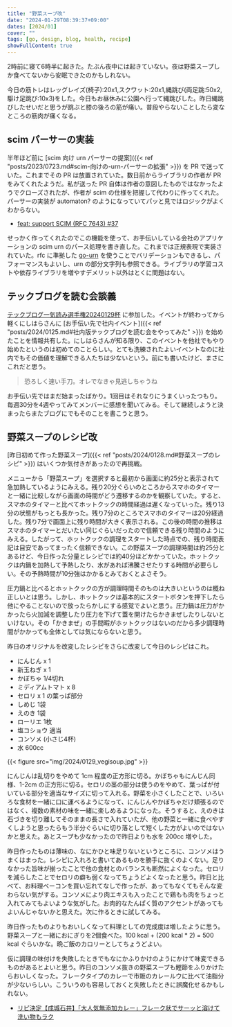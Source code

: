 ```yaml
---
title: "野菜スープ改"
date: "2024-01-29T08:39:37+09:00"
dates: [2024/01]
cover: ""
tags: [go, design, blog, health, recipe]
showFullContent: true
---
```


2時前に寝て6時半に起きた。たぶん夜中には起きていない。夜は野菜スープしか食べてないから安眠できたのかもしれない。

今日の筋トレはレッグレイズ(椅子):20x1,スクワット:20x1,縄跳び(両足跳:50x2,駆け足跳び:10x3)をした。今日もお昼休みに公園へ行って縄跳びした。昨日縄跳びしたせいだと思うが跳ぶと膝の後ろの筋が痛い。普段やらないことしたら変なところの筋肉が痛くなる。

## scim パーサーの実装

半年ほど前に [scim 向け urn パーサーの提案]({{< ref "posts/2023/0723.md#scim-向けの-urn-パーサーの拡張" >}}) を PR で送っていた。これまでその PR は放置されていた。数日前からライブラリの作者が PR をみてくれたようだ。私が送った PR 自体は作者の意図したものではなかったようでクローズされたが、作者が scim の仕様を把握して代わりに作ってくれた。パーサーの実装が automaton? のようになっていてパッと見ではロジックがよくわからない。

* [feat: support SCIM (RFC 7643) #37](https://github.com/leodido/go-urn/pull/37)

せっかく作ってくれたのでこの機能を使って、お手伝いしている会社のアプリケーションの scim urn のパース処理を書き直した。これまでは正規表現で実装されていた。rfc に準拠した [go-urn](https://github.com/leodido/go-urn) を使うことでバリデーションもできるし、パフォーマンスもよいし、urn の部分文字列も参照できる。ライブラリの学習コストや依存ライブラリを増やすデメリット以外はとくに問題はない。

## テックブログを読む会談義

[テックブログ一気読み選手権20240129杯](https://blogreading.connpass.com/event/308512/) に参加した。イベントが終わってから軽くにしはらさんに [お手伝い先で社内イベント]({{< ref "posts/2024/0125.md#社内版テックブログを読む会をやってみた" >}}) を始めたことを情報共有した。にしはらさんが知る限り、このイベントを他社でもやり始めたというのは初めてのことらしい。とても洗練されたよいイベントなのに社内でもその価値を理解できる人たちは少ないという。前にも書いたけど、まさにこれだと思う。

> 恐ろしく速い手刀。オレでなきゃ見逃しちゃうね

お手伝い先ではまだ始まったばかり。1回目はそれなりにうまくいったつもり。毎週30分を4週やってみてメンバーに感想を聞いてみる。そして継続しようと決まったらまたブログにでもそのことを書こうと思う。

## 野菜スープのレシピ改

[昨日初めて作った野菜スープ]({{< ref "posts/2024/0128.md#野菜スープのレシピ" >}}) はいくつか気付きがあったので再挑戦。

メニューから「野菜スープ」を選択すると最初から画面に約25分と表示されて急加熱しているようにみえる。残り20分ぐらいのところからスマホのタイマーと一緒に比較しながら画面の時間がどう遷移するのかを観察していた。すると、スマホのタイマーと比べてホットクックの時間経過は遅くなっていった。残り13分の状態がもっとも長かった。残り7分のところでスマホのタイマーは20分経過した。残り7分で画面上に残り時間が大きく表示される。この後の時間の推移はスマホのタイマーとだいたい同じぐらいだったので信頼できる残り時間のようにみえる。したがって、ホットクックの調理をスタートした時点での、残り時間表記は目安であってまったく信頼できない。この野菜スープの調理時間は約25分とあるけど、今日作った分量とレシピでは約40分ほどかかっていた。ホットクックは内鍋を加熱して予熱したり、水があれば沸騰させたりする時間が必要らしい。その予熱時間が10分強はかかるとみておくとよさそう。

圧力鍋と比べるとホットクックの方が調理時間そのものは大きいというのは概ね正しいとは思う。しかし、ホットクックは基本的にスタートボタンを押下したら他にやることないので放ったらかしにする感覚でよいと思う。圧力鍋は圧力がかかったら火加減を調整したり圧力を下げて蓋を開けたらかきまぜしたりしないといけない。その「かきまぜ」の手間暇がホットクックはないのだから多少調理時間がかかっても全体としては気にならないと思う。

昨日のオリジナルを改変したレシピをさらに改変して今日のレシピはこれ。

* にんじん x 1
* 新玉ねぎ x 1
* かぼちゃ 1/4切れ
* ミディアムトマト x 8
* セロリ x 1 の葉っぱ部分
* しめじ 1袋
* えのき 1袋
* ローリエ 1枚
* 塩コショウ 適当
* コンソメ (小さじ4杯)
* 水 600cc

{{< figure src="img/2024/0129_vegisoup.jpg" >}}

にんじんは乱切りをやめて 1cm 程度の正方形に切る。かぼちゃもにんじん同様、1-2cm の正方形に切る。セロリの茎の部分は使うのをやめて、葉っぱが付いている部分を適当なサイズに切って入れる。野菜を小さくしたことで、いろいろな食材を一緒に口に運べるようになって、にんじんやかぼちゃだけ頬張るのではなく、複数の素材の味を一緒に楽しめるようになった。そうすると、えのきは石づきを切り離してそのままの長さで入れていたが、他の野菜と一緒に食べやすくしようと思ったらもう半分ぐらいに切り落として短くした方がよいのではないかと思えた。あとスープも少なかったので昨日よりも水を 200cc 増やした。

昨日作ったものは薄味の、なにかひと味足りないというところに、コンソメはうまくはまった。レシピに入れろと書いてあるものを勝手に抜くのよくない。足りなかった旨味が揃ったことで他の食材とのバランスも断然によくなった。セロリを減らしたことでセロリの癖も弱くなってちょうどよくなったと思う。昨日と比べて、お料理ベーコンを買い忘れてなしで作ったが、あってもなくてもそんな変わらない気がする。コンソメにより肉エキスも入ったことで鶏もも肉をちょっと入れてみてもよいような気がした。お肉的なたんぱく質のアクセントがあってもよいんじゃないかと思えた。次に作るときに試してみる。

昨日作ったものよりもおいしくなって料理としての完成度は増したように思う。野菜スープと一緒におにぎりを2個食べた。100 kcal + (200 kcal * 2) = 500 kcal ぐらいかな。晩ご飯のカロリーとしてちょうどよい。

仮に調理の味付けを失敗したときでもなにかふりかけのようにかけて味変できるものがあるとよいと思う。昨日のコンソメ抜きの野菜スープも鰹節をふりかけたらおいしくなった。フレークタイプのカレーで市販のカレールウに比べて油脂分が少ないらしい。こういうのも容易しておくと失敗したときに誤魔化せるかもしれない。

* [リピ決定【成城石井】「大人気無添加カレー」フレーク状でサーッと溶けて洗い物もラク](https://tokubai.co.jp/news/articles/5910)
